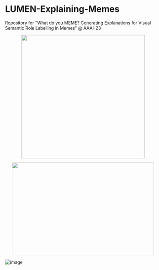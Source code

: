 # LUMEN-Explaining-Memes
Repository for "What do you MEME? Generating Explanations for Visual Semantic Role Labelling in Memes" @ AAAI-23


<p align="center">
  <img width="400" src="https://user-images.githubusercontent.com/9869470/204370373-a7a092fd-5060-438a-b717-0bf8478f80a4.png">
</p>

<p align="center">
  <img width="460" height="300" src="https://user-images.githubusercontent.com/9869470/204369704-4151bd1e-76b8-44a7-8766-eb82d1903278.png">
</p>

![image](https://user-images.githubusercontent.com/9869470/204369062-4c9355f4-39c3-4daa-8c27-9734884b927a.png)
